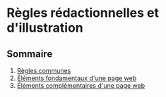 # Règles rédactionnelles et d'illustration

## Sommaire

1. [Règles communes](regles-communes.md)
2. [Éléments fondamentaux d'une page web](elements-fondamentaux-dune-page-web.md)
3. [Éléments complémentaires d'une page web](elements-complementaires-dune-page-web.md)

